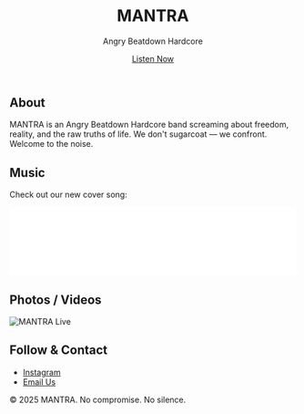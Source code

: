 <!DOCTYPE html>
<html lang="en">
<head>
  <meta charset="UTF-8" />
  <meta name="viewport" content="width=device-width, initial-scale=1.0"/>
  <title>MANTRA | Angry Beatdown Hardcore</title>
  <link rel="stylesheet" href="style.css" />
</head>
<body>
  <header>
    <h1>MANTRA</h1>
    <p class="tagline">Angry Beatdown Hardcore</p>
    <a href="#music" class="btn">Listen Now</a>
  </header>

  <section id="about">
    <h2>About</h2>
    <p>MANTRA is an Angry Beatdown Hardcore band screaming about freedom, reality, and the raw truths of life. We don't sugarcoat — we confront. Welcome to the noise.</p>
  </section>

  <section id="music">
    <h2>Music</h2>
    <p>Check out our new cover song:</p>
    <!-- Embed your music player below -->
    <iframe style="border: 0; width: 100%; height: 120px;" src="[https://mantra4humanity.bandcamp.com/track/mistakes-like-fractures-knocked-loose-cover]" allowtransparency="true" allow="encrypted-media"></iframe>
  </section>

  <section id="media">
    <h2>Photos / Videos</h2>
    <img src="your-photo.jpg" alt="MANTRA Live" style="max-width:100%; height:auto;" />
    <!-- Add more photos or YouTube embeds -->
  </section>

  <section id="contact">
    <h2>Follow & Contact</h2>
    <ul class="socials">
      <li><a href="[https://instagram.com/yourband](https://www.instagram.com/somethingthaticallmantra?utm_source=ig_web_button_share_sheet&igsh=ZDNlZDc0MzIxNw==)" target="_blank">Instagram</a></li>
      <li><a href="mailto:rafalrafal5252@gmail.com">Email Us</a></li>
    </ul>
  </section>

  <footer>
    <p>&copy; 2025 MANTRA. No compromise. No silence.</p>
  </footer>
</body>
</html>
